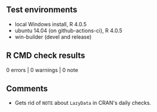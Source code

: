## Test environments
* local Windows install, R 4.0.5
* ubuntu 14.04 (on github-actions-ci), R 4.0.5
* win-builder (devel and release)

## R CMD check results

0 errors | 0 warnings | 0 note

## Comments

  - Gets rid of `NOTE` about `LazyData` in CRAN's daily checks.
